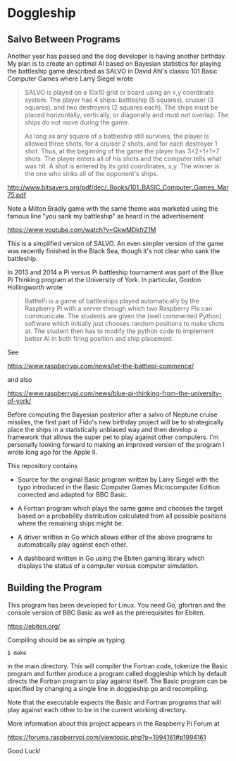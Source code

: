 # Doggleship

## Salvo Between Programs

Another year has passed and the dog developer is having another birthday.
My plan is to create an optimal AI based on Bayesian statistics for playing
the battleship game described as SALVO in David Ahl's classic 101 Basic Computer Games where
Larry Siegel wrote
 
>SALVO is played on a 10x10 grid or board using an x,y coordinate system.
>The player has 4 ships: battleship (5 squares), cruiser (3 squares), and
>two destroyers (2 squares each). The ships must be placed horizontally,
>vertically, or diagonally and must not overlap. The ships do not move during the game.
>
>As long as any square of a battleship still survives,
>the player is allowed three shots, for a cruiser 2 shots, 
>and for each destroyer 1 shot. Thus, at the beginning of the game the player 
>has 3+2+1+1=7 shots. The player enters all of his shots and the computer 
>tells what was hit. A shot is entered by its grid coordinates, x,y. The
>winner is the one who sinks all of the opponent's ships. 

http://www.bitsavers.org/pdf/dec/_Books/101_BASIC_Computer_Games_Mar75.pdf

Note a Milton Bradly game with the same theme was marketed using the famous line
"you sank my battleship" as heard in the advertisement

https://www.youtube.com/watch?v=GkwMDkfrZ1M

This is a simplified version of SALVO. An even simpler version of the game was recently
finished in the Black Sea,
though it's not clear who sank the battleship.

In 2013 and 2014 a Pi versus Pi battleship tournament was part of
the Blue Pi Thinking program
at the University of York. In particular, Gordon Hollingworth wrote

>BattlePi is a game of battleships played automatically by the 
>Raspberry Pi with a server through which two Raspberry Pis can communicate.
>The students are given the (well commented Python) software which initially just 
>chooses random positions to make shots at. The student then has to modify
>the python code to implement better AI in both firing position and ship placement. 

See

https://www.raspberrypi.com/news/let-the-battlepi-commence/

and also

https://www.raspberrypi.com/news/blue-pi-thinking-from-the-university-of-york/

Before computing the Bayesian posterior after a salvo of Neptune cruise missiles,
the first part of Fido's new birthday project will be to strategically place the ships in
a statistically unbiased way and then develop a framework that allows the super pet to
play against other computers. I'm personally looking forward to
making an improved version of the program I wrote long ago for the Apple II.

This repository contains

-  Source for the original Basic program written by Larry Siegel with
   the typo introduced in the Basic Computer Games Microcomputer Edition
   corrected and adapted for BBC Basic.
   
-  A Fortran program which plays the same game and chooses the target
   based on a probability distribution calculated from all possible positions where the
   remaining ships might be.
   
-  A driver written in Go which allows either of the above programs to
   automatically play against each other.
   
-  A dashboard written in Go using the Ebiten gaming library which displays
   the status of a computer versus computer simulation.
   
## Building the Program

This program has been developed for Linux.
You need Go, gfortran and the console version of BBC Basic as well
as the prerequisites for Ebiten.

https://ebiten.org/

Compiling should be as simple as typing
```
$ make
```
in the main directory.  This will compiler the Fortran code, tokenize the
Basic program and further produce a program called doggleship which by
default directs the Fortran program to play against itself.  The Basic
program can be specified by changing a single line in doggleship.go and
recompiling.

Note that the executable expects the Basic and Fortran programs that will
play against each other to be in the current working directory.

More information about this project appears in the Raspberry Pi Forum at

https://forums.raspberrypi.com/viewtopic.php?p=1994161#p1994161

Good Luck!
